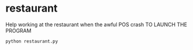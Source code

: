 # restaurant
Help working at the restaurant when the awful POS crash
TO LAUNCH THE PROGRAM
```
python restaurant.py
```


